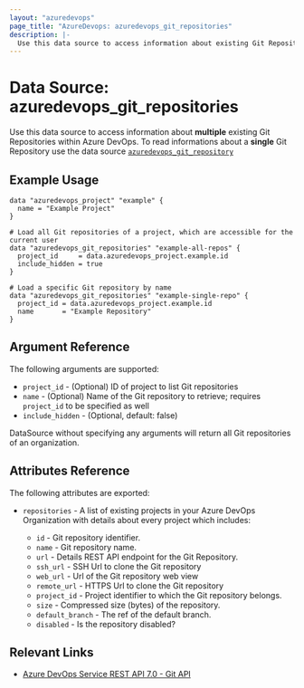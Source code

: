 ```yaml
---
layout: "azuredevops"
page_title: "AzureDevops: azuredevops_git_repositories"
description: |-
  Use this data source to access information about existing Git Repositories within Azure DevOps.
---
```


# Data Source: azuredevops_git_repositories

Use this data source to access information about **multiple** existing Git Repositories within Azure DevOps.
To read informations about a **single** Git Repository use the data source [`azuredevops_git_repository`](data_git_repository.html)

## Example Usage

```hcl
data "azuredevops_project" "example" {
  name = "Example Project"
}

# Load all Git repositories of a project, which are accessible for the current user
data "azuredevops_git_repositories" "example-all-repos" {
  project_id     = data.azuredevops_project.example.id
  include_hidden = true
}

# Load a specific Git repository by name
data "azuredevops_git_repositories" "example-single-repo" {
  project_id = data.azuredevops_project.example.id
  name       = "Example Repository"
}
```

## Argument Reference

The following arguments are supported:

- `project_id` - (Optional) ID of project to list Git repositories
- `name` - (Optional) Name of the Git repository to retrieve; requires `project_id` to be specified as well
- `include_hidden` - (Optional, default: false)

DataSource without specifying any arguments will return all Git repositories of an organization.

## Attributes Reference

The following attributes are exported:

- `repositories` - A list of existing projects in your Azure DevOps Organization with details about every project which includes:

  - `id` - Git repository identifier.
  - `name` - Git repository name.
  - `url` - Details REST API endpoint for the Git Repository.
  - `ssh_url` - SSH Url to clone the Git repository
  - `web_url` - Url of the Git repository web view
  - `remote_url` - HTTPS Url to clone the Git repository
  - `project_id` - Project identifier to which the Git repository belongs.
  - `size` - Compressed size (bytes) of the repository.
  - `default_branch` - The ref of the default branch.
  - `disabled` - Is the repository disabled?

## Relevant Links

- [Azure DevOps Service REST API 7.0 - Git API](https://docs.microsoft.com/en-us/rest/api/azure/devops/git/?view=azure-devops-rest-7.0)
